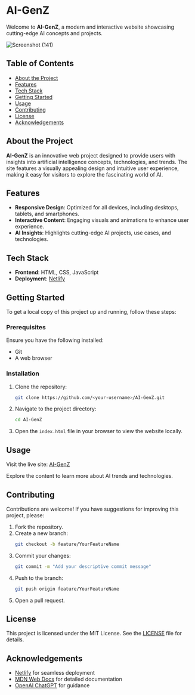 # AI-GenZ

Welcome to **AI-GenZ**, a modern and interactive website showcasing cutting-edge AI concepts and projects.

![Screenshot (141)](https://github.com/user-attachments/assets/d9fb30c4-c98f-44cb-9a42-8d46e060c58e)


## Table of Contents

- [About the Project](#about-the-project)
- [Features](#features)
- [Tech Stack](#tech-stack)
- [Getting Started](#getting-started)
- [Usage](#usage)
- [Contributing](#contributing)
- [License](#license)
- [Acknowledgements](#acknowledgements)

## About the Project

**AI-GenZ** is an innovative web project designed to provide users with insights into artificial intelligence concepts, technologies, and trends. The site features a visually appealing design and intuitive user experience, making it easy for visitors to explore the fascinating world of AI.

## Features

- **Responsive Design**: Optimized for all devices, including desktops, tablets, and smartphones.
- **Interactive Content**: Engaging visuals and animations to enhance user experience.
- **AI Insights**: Highlights cutting-edge AI projects, use cases, and technologies.

## Tech Stack

- **Frontend**: HTML, CSS, JavaScript
- **Deployment**: [Netlify](https://www.netlify.com/)

## Getting Started

To get a local copy of this project up and running, follow these steps:

### Prerequisites

Ensure you have the following installed:
- Git
- A web browser

### Installation

1. Clone the repository:
   ```bash
   git clone https://github.com/<your-username>/AI-GenZ.git
   ```
2. Navigate to the project directory:
   ```bash
   cd AI-GenZ
   ```
3. Open the `index.html` file in your browser to view the website locally.

## Usage

Visit the live site: [AI-GenZ](https://ai-genz.netlify.app/)

Explore the content to learn more about AI trends and technologies.

## Contributing

Contributions are welcome! If you have suggestions for improving this project, please:

1. Fork the repository.
2. Create a new branch:
   ```bash
   git checkout -b feature/YourFeatureName
   ```
3. Commit your changes:
   ```bash
   git commit -m "Add your descriptive commit message"
   ```
4. Push to the branch:
   ```bash
   git push origin feature/YourFeatureName
   ```
5. Open a pull request.

## License

This project is licensed under the MIT License. See the [LICENSE](LICENSE) file for details.

## Acknowledgements

- [Netlify](https://www.netlify.com/) for seamless deployment
- [MDN Web Docs](https://developer.mozilla.org/) for detailed documentation
- [OpenAI ChatGPT](https://openai.com/chatgpt) for guidance

